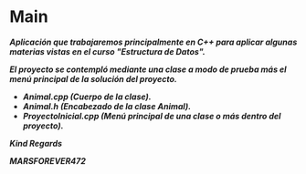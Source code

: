# Main

**_Aplicación que trabajaremos principalmente en C++ para aplicar algunas materias vistas en el curso "Estructura de Datos"._**

**_El proyecto se contempló mediante una clase a modo de prueba más el menú principal de la solución del proyecto._**

- **_Animal.cpp (Cuerpo de la clase)._**
- **_Animal.h (Encabezado de la clase Animal)._**
- **_ProyectoInicial.cpp (Menú principal de una clase o más dentro del proyecto)._**

**_Kind Regards_**

**_MARSFOREVER472_**
